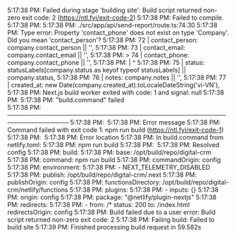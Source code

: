 5:17:38 PM: Failed during stage 'building site': Build script returned non-zero exit code: 2 (https://ntl.fyi/exit-code-2)
5:17:38 PM: Failed to compile.
5:17:38 PM: 
5:17:38 PM: ./src/app/api/send-report/route.ts:74:30
5:17:38 PM: Type error: Property 'contact_phone' does not exist on type 'Company'. Did you mean 'contact_person'?
5:17:38 PM:   72 |       contact_person: company.contact_person || '',
5:17:38 PM:   73 |       contact_email: company.contact_email || '',
5:17:38 PM: > 74 |       contact_phone: company.contact_phone || '',
5:17:38 PM:      |                              ^
5:17:38 PM:   75 |       status: statusLabels[company.status as keyof typeof statusLabels] || company.status,
5:17:38 PM:   76 |       notes: company.notes || '',
5:17:38 PM:   77 |       created_at: new Date(company.created_at).toLocaleDateString('vi-VN'),
5:17:38 PM: Next.js build worker exited with code: 1 and signal: null
5:17:38 PM: ​
5:17:38 PM: "build.command" failed                                        
5:17:38 PM: ────────────────────────────────────────────────────────────────
5:17:38 PM: ​
5:17:38 PM:   Error message
5:17:38 PM:   Command failed with exit code 1: npm run build (https://ntl.fyi/exit-code-1)
5:17:38 PM: ​
5:17:38 PM:   Error location
5:17:38 PM:   In build.command from netlify.toml:
5:17:38 PM:   npm run build
5:17:38 PM: ​
5:17:38 PM:   Resolved config
5:17:38 PM:   build:
5:17:38 PM:     base: /opt/build/repo/digital-crm
5:17:38 PM:     command: npm run build
5:17:38 PM:     commandOrigin: config
5:17:38 PM:     environment:
5:17:38 PM:       - NEXT_TELEMETRY_DISABLED
5:17:38 PM:     publish: /opt/build/repo/digital-crm/.next
5:17:38 PM:     publishOrigin: config
5:17:38 PM:   functionsDirectory: /opt/build/repo/digital-crm/netlify/functions
5:17:38 PM:   plugins:
5:17:38 PM:     - inputs: {}
5:17:38 PM:       origin: config
5:17:38 PM:       package: "@netlify/plugin-nextjs"
5:17:38 PM:   redirects:
5:17:38 PM:     - from: /*
      status: 200
      to: /index.html
  redirectsOrigin: config
5:17:38 PM: Build failed due to a user error: Build script returned non-zero exit code: 2
5:17:38 PM: Failing build: Failed to build site
5:17:39 PM: Finished processing build request in 59.582s